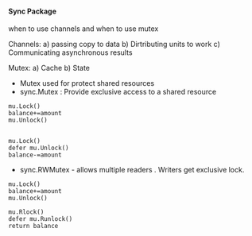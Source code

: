 #### Sync Package


when to use channels and when to use mutex

Channels:
a) passing copy to data
b) Dirtributing units to work
c) Communicating asynchronous results


Mutex:
a) Cache
b) State

- Mutex used for protect shared resources
- sync.Mutex : Provide exclusive access to a shared resource

```
mu.Lock()
balance+=amount
mu.Unlock()

```

```

mu.Lock()
defer mu.Unlock()
balance-=amount

```

- sync.RWMutex - allows multiple readers . Writers get exclusive lock.

```
mu.Lock()
balance+=amount
mu.Unlock()
```

```
mu.Rlock()
defer mu.Runlock()
return balance
```